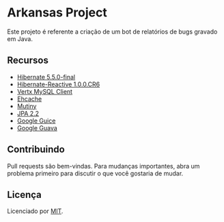 # Arkansas Project

Este projeto é referente a criação de um bot de relatórios de bugs gravado em Java.

## Recursos

- [Hibernate 5.5.0-final](https://github.com/hibernate/hibernate-orm/tree/master/hibernate-core)
- [Hibernate-Reactive 1.0.0.CR6](https://github.com/hibernate/hibernate-reactive)
- [Vertx MySQL Client](https://github.com/eclipse-vertx/vertx-sql-client/tree/master/vertx-mysql-client)
- [Ehcache](https://github.com/ehcache/ehcache3)
- [Mutiny](https://github.com/smallrye/smallrye-mutiny)
- [JPA 2.2](https://github.com/hibernate/hibernate-jpa-api)
- [Google Guice](https://github.com/google/guice)
- [Google Guava](https://github.com/google/guava)

## Contribuindo
Pull requests são bem-vindas. Para mudanças importantes, abra um problema primeiro para discutir o que você gostaria de mudar.


## Licença

Licenciado por [MIT](https://choosealicense.com/licenses/mit/).
